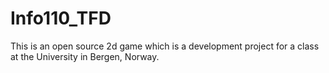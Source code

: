 Info110_TFD
===========

This is an open source 2d game which is a development project for a class at the University in Bergen, Norway. 
